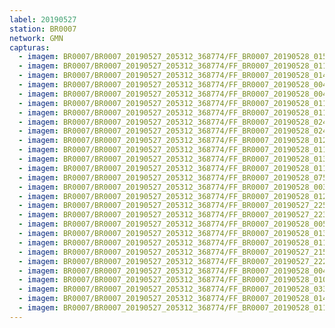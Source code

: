 ```yaml
---
label: 20190527
station: BR0007
network: GMN
capturas:
  - imagem: BR0007/BR0007_20190527_205312_368774/FF_BR0007_20190528_015242_889_0374272.fits_maxpixel.jpg
  - imagem: BR0007/BR0007_20190527_205312_368774/FF_BR0007_20190528_011330_460_0332032.fits_maxpixel.jpg
  - imagem: BR0007/BR0007_20190527_205312_368774/FF_BR0007_20190528_014039_470_0361216.fits_maxpixel.jpg
  - imagem: BR0007/BR0007_20190527_205312_368774/FF_BR0007_20190528_004619_859_0301568.fits_maxpixel.jpg
  - imagem: BR0007/BR0007_20190527_205312_368774/FF_BR0007_20190528_004344_227_0297984.fits_maxpixel.jpg
  - imagem: BR0007/BR0007_20190527_205312_368774/FF_BR0007_20190528_011441_293_0333312.fits_maxpixel.jpg
  - imagem: BR0007/BR0007_20190527_205312_368774/FF_BR0007_20190528_011538_389_0334336.fits_maxpixel.jpg
  - imagem: BR0007/BR0007_20190527_205312_368774/FF_BR0007_20190528_024621_946_0431104.fits_maxpixel.jpg
  - imagem: BR0007/BR0007_20190527_205312_368774/FF_BR0007_20190528_024246_563_0427520.fits_maxpixel.jpg
  - imagem: BR0007/BR0007_20190527_205312_368774/FF_BR0007_20190528_012732_624_0347136.fits_maxpixel.jpg
  - imagem: BR0007/BR0007_20190527_205312_368774/FF_BR0007_20190528_011344_412_0332288.fits_maxpixel.jpg
  - imagem: BR0007/BR0007_20190527_205312_368774/FF_BR0007_20190528_013610_043_0356352.fits_maxpixel.jpg
  - imagem: BR0007/BR0007_20190527_205312_368774/FF_BR0007_20190528_011819_243_0337152.fits_maxpixel.jpg
  - imagem: BR0007/BR0007_20190527_205312_368774/FF_BR0007_20190528_075050_114_0754944.fits_maxpixel.jpg
  - imagem: BR0007/BR0007_20190527_205312_368774/FF_BR0007_20190528_003443_312_0286208.fits_maxpixel.jpg
  - imagem: BR0007/BR0007_20190527_205312_368774/FF_BR0007_20190528_012112_030_0340224.fits_maxpixel.jpg
  - imagem: BR0007/BR0007_20190527_205312_368774/FF_BR0007_20190527_225828_948_0160512.fits_maxpixel.jpg
  - imagem: BR0007/BR0007_20190527_205312_368774/FF_BR0007_20190527_223308_302_0128000.fits_maxpixel.jpg
  - imagem: BR0007/BR0007_20190527_205312_368774/FF_BR0007_20190528_005438_052_0312064.fits_maxpixel.jpg
  - imagem: BR0007/BR0007_20190527_205312_368774/FF_BR0007_20190528_013526_303_0355584.fits_maxpixel.jpg
  - imagem: BR0007/BR0007_20190527_205312_368774/FF_BR0007_20190528_011834_482_0337408.fits_maxpixel.jpg
  - imagem: BR0007/BR0007_20190527_205312_368774/FF_BR0007_20190527_215423_054_0077824.fits_maxpixel.jpg
  - imagem: BR0007/BR0007_20190527_205312_368774/FF_BR0007_20190527_222513_495_0117760.fits_maxpixel.jpg
  - imagem: BR0007/BR0007_20190527_205312_368774/FF_BR0007_20190528_004311_291_0297216.fits_maxpixel.jpg
  - imagem: BR0007/BR0007_20190527_205312_368774/FF_BR0007_20190528_010229_929_0320512.fits_maxpixel.jpg
  - imagem: BR0007/BR0007_20190527_205312_368774/FF_BR0007_20190528_033850_827_0485888.fits_maxpixel.jpg
  - imagem: BR0007/BR0007_20190527_205312_368774/FF_BR0007_20190528_014124_693_0361984.fits_maxpixel.jpg
  - imagem: BR0007/BR0007_20190527_205312_368774/FF_BR0007_20190528_011509_929_0333824.fits_maxpixel.jpg
---
```


